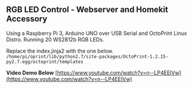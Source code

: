 RGB LED Control - Webserver and Homekit Accessory
-----------------------------

Using a Raspberry Pi 3, Arduino UNO over USB Serial and OctoPrint Linux Distro. Running 20 WS2812b RGB LEDs.


Replace the index.jinja2 with the one below.
`/home/pi/oprint/lib/python2.7/site-packages/OctoPrint-1.2.15-py2.7.egg/octoprint/templates`

**Video Demo Below**
[https://www.youtube.com/watch?v=n--LP4EEIVw](https://www.youtube.com/watch?v=n--LP4EEIVw)